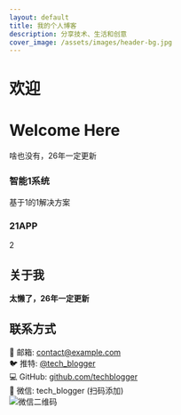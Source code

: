 ```yaml
---
layout: default
title: 我的个人博客
description: 分享技术、生活和创意
cover_image: /assets/images/header-bg.jpg
---
```


# 欢迎


<!DOCTYPE html>
<html lang="en">

<head>
    <meta charset="UTF-8">
    <meta name="viewport" content="width=device-width, initial-scale=1.0">
    <title>Document</title>
</head>

<body>
    <h1>Welcome Here</h1>
    <p>啥也没有，26年一定更新</p>
</body>
<script src="index.js">
</script>

</html>



<div class="project-gallery">
  <div class="project-item">
    <h3>智能1系统</h3>
    <p>基于1的1解决方案</p>
  </div>

  <div class="project-item">
    <h3>21APP</h3>
    <p>2</p>
  </div>
</div>

## 关于我
**太懒了，26年一定更新**


## 联系方式

📧 邮箱: [contact@example.com](mailto:contact@example.com)  
🐦 推特: [@tech_blogger](https://twitter.com/tech_blogger)  
💻 GitHub: [github.com/techblogger](https://github.com/techblogger)  
📱 微信: tech_blogger (扫码添加)  
![微信二维码]("/")
